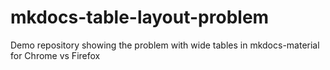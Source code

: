 # mkdocs-table-layout-problem
Demo repository showing the problem with wide tables in mkdocs-material for Chrome vs Firefox
